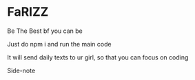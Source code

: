 # FaRIZZ
Be The Best bf you can be

Just do npm i and run the main code

It will send daily texts to ur girl, so that you can focus on coding

Side-note
